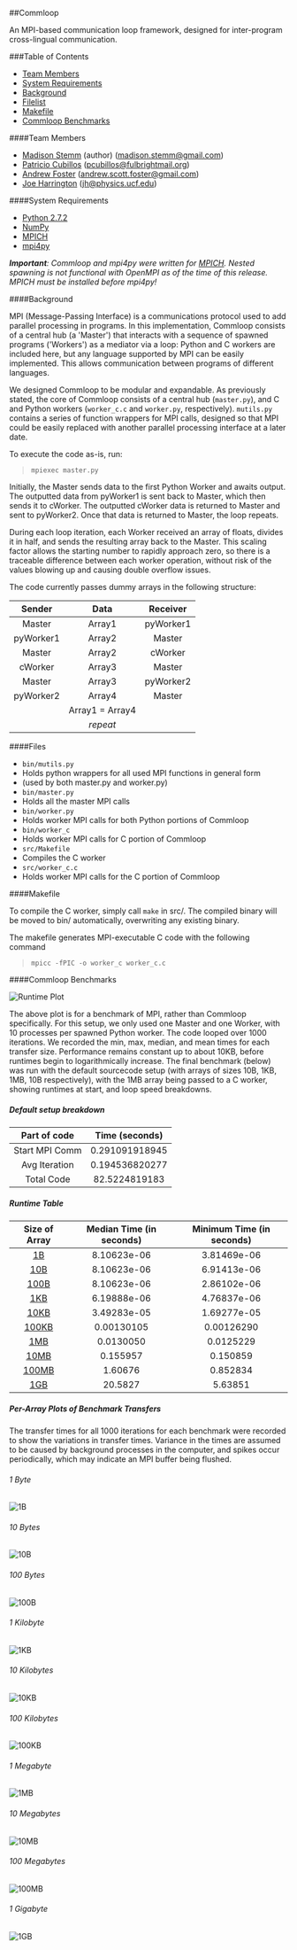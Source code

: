 ##Commloop

An MPI-based communication loop framework, designed for inter-program cross-lingual communication.

###Table of Contents
* [Team Members](#team-members)
* [System Requirements](#system-requirements)
* [Background](#background)
* [Filelist](#files)
* [Makefile](#makefile)
* [Commloop Benchmarks](#commloop-benchmarks)

####Team Members
* [Madison Stemm](https://github.com/astromaddie/) (author) (<madison.stemm@gmail.com>)
* [Patricio Cubillos](https://github.com/pcubillos/) (<pcubillos@fulbrightmail.org>)
* [Andrew Foster](https://github.com/AndrewSDFoster) (<andrew.scott.foster@gmail.com>)
* [Joe Harrington](https://github.com/joeharr4) (<jh@physics.ucf.edu>)

####System Requirements

* [Python 2.7.2](https://www.python.org/download/releases/2.7.2/)
* [NumPy](http://www.numpy.org/)
* [MPICH](http://www.mpich.org/)
* [mpi4py](https://code.google.com/p/mpi4py/)

***Important***_: Commloop and mpi4py were written for [MPICH](http://www.mpich.org/). Nested spawning is not functional with OpenMPI as of the time of this release. MPICH must be installed before mpi4py!_

####Background

MPI (Message-Passing Interface) is a communications protocol used to add parallel processing in programs. In this implementation, Commloop consists of a central hub (a 'Master') that interacts with a sequence of spawned programs ('Workers') as a mediator via a loop: Python and C workers are included here, but any language supported by MPI can be easily implemented. This allows communication between programs of different languages.

We designed Commloop to be modular and expandable. As previously stated, the core of Commloop consists of a central hub (`master.py`), and C and Python workers (`worker_c.c` and `worker.py`, respectively). `mutils.py` contains a series of function wrappers for MPI calls, designed so that MPI could be easily replaced with another parallel processing interface at a later date.

To execute the code as-is, run:

  > `mpiexec master.py`

Initially, the Master sends data to the first Python Worker and awaits output. The outputted data from pyWorker1 is sent back to Master, which then sends it to cWorker. The outputted cWorker data is returned to Master and sent to pyWorker2. Once that data is returned to Master, the loop repeats.

During each loop iteration, each Worker received an array of floats, divides it in half, and sends the resulting array back to the Master. This scaling factor allows the starting number to rapidly approach zero, so there is a traceable difference between each worker operation, without risk of the values blowing up and causing double overflow issues.

The code currently passes dummy arrays in the following structure:


| Sender          | Data            | Receiver        |
| :-------------: | :-------------: | :-------------: |
| Master          | Array1          | pyWorker1       |
| pyWorker1       | Array2          | Master          |
| Master          | Array2          | cWorker         |
| cWorker         | Array3          | Master          |
| Master          | Array3          | pyWorker2       |
| pyWorker2       | Array4          | Master          |
|                 | Array1 = Array4 |                 |
|                 | _repeat_        |                 |

####Files

- `bin/mutils.py`
 - Holds python wrappers for all used MPI functions in general form
 - (used by both master.py and worker.py)
- `bin/master.py`
 - Holds all the master MPI calls
- `bin/worker.py`
 - Holds worker MPI calls for both Python portions of Commloop
- `bin/worker_c`
 - Holds worker MPI calls for C portion of Commloop
- `src/Makefile`
 - Compiles the C worker
- `src/worker_c.c`
 - Holds worker MPI calls for the C portion of Commloop

####Makefile

To compile the C worker, simply call `make` in src/. The compiled binary will be moved to bin/ automatically, overwriting any existing binary.

The makefile generates MPI-executable C code with the following command
  > `mpicc -fPIC -o worker_c worker_c.c`

####Commloop Benchmarks

![Runtime Plot](http://i.imgur.com/jTubyQs.png)

The above plot is for a benchmark of MPI, rather than Commloop specifically. For this setup, we only used one Master and one Worker, with 10 processes per spawned Python worker. The code looped over 1000 iterations. We recorded the min, max, median, and mean times for each transfer size. Performance remains constant up to about 10KB, before runtimes begin to logarithmically increase. The final benchmark (below) was run with the default sourcecode setup (with arrays of sizes 10B, 1KB, 1MB, 10B respectively), with the 1MB array being passed to a C worker, showing runtimes at start, and loop speed breakdowns.

##### Default setup breakdown

| Part of code    | Time (seconds)   |
| :-------------: | :-------------:  |
| Start MPI Comm  | 0.291091918945   |
| Avg Iteration   | 0.194536820277   |
| Total Code      | 82.5224819183    |

##### Runtime Table

| Size of Array    | Median Time (in seconds)|  Minimum Time (in seconds)|
| :-------------:  |   :-------------:       |      :-------------:      |
|         [1B](#1-byte)       |         8.10623e-06     |         3.81469e-06       |
|        [10B](#10-bytes)       |         8.10623e-06     |         6.91413e-06       |
|       [100B](#100-bytes)       |         8.10623e-06     |         2.86102e-06       |
|        [1KB](#1-kilobyte)       |         6.19888e-06     |         4.76837e-06       |
|       [10KB](#10-kilobytes)       |         3.49283e-05     |         1.69277e-05       |
|      [100KB](#100-kilobytes)       |         0.00130105      |         0.00126290        |
|        [1MB](#1-megabyte)       |         0.0130050       |         0.0125229         |
|       [10MB](#10-megabytes)       |         0.155957        |         0.150859          |
|      [100MB](#100-megabytes)       |         1.60676         |         0.852834          |
|      [1GB](#1-gigabytes)       |         20.5827         |         5.63851          |

##### Per-Array Plots of Benchmark Transfers

The transfer times for all 1000 iterations for each benchmark were recorded to show the variations in transfer times. Variance in the times are assumed to be caused by background processes in the computer, and spikes occur periodically, which may indicate an MPI buffer being flushed.

###### 1 Byte
![1B](http://i.imgur.com/t5Rcnqh.png)
###### 10 Bytes
![10B](http://i.imgur.com/AjqqaUt.png)
###### 100 Bytes
![100B](http://i.imgur.com/utMjdSv.png)
###### 1 Kilobyte
![1KB](http://i.imgur.com/TcNpjzT.png)
###### 10 Kilobytes
![10KB](http://i.imgur.com/8TG0JpT.png)
###### 100 Kilobytes
![100KB](http://i.imgur.com/EXB1DfO.png)
###### 1 Megabyte
![1MB](http://i.imgur.com/K30nAmw.png)
###### 10 Megabytes
![10MB](http://i.imgur.com/v8jqBiZ.png)
###### 100 Megabytes
![100MB](http://i.imgur.com/y8MCmtV.png)
###### 1 Gigabyte
![1GB](http://i.imgur.com/VUkALjQ.png)
